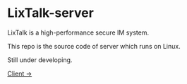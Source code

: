 # LixTalk-server

LixTalk is a high-performance secure IM system.

This repo is the source code of server which runs on Linux.

Still under developing.

[Client ->](https://github.com/ZingLix/LixTalk-client)
